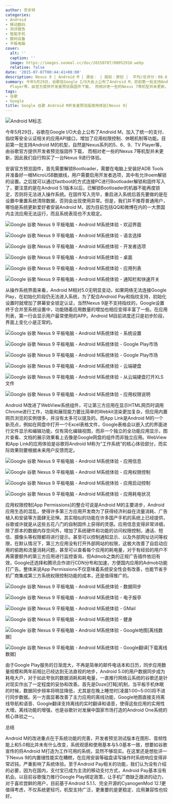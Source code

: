 ```yaml
---
author: 农步祥
categories:
- Android
- 移动数码
- 测评报告
- 智能手机
- 数码设备
- 平板电脑
cover:
  alt: ''
  caption: ''
  image: https://images.soomal.cc/doc/20150707/00052910.webp
  relative: false
date: '2015-07-07T00:44:41+08:00'
description: Nexus 9 | Android M | 源自： | 版权：原创 |  平均/总评分：08.62/112
summary: 今年5月29日，谷歌在Google I/O大会上公布了Android M，目前第一批支持Android M的机型，自然是Nexus系列的5、6、9、TV
  Player等，由官方提供开发者预览版固件下载， 而相对老一些的Nexus 7等机型并未更新，因此我们自行购买了一台Nexus 9进行体验。
tags:
- 谷歌
- Google
title: Google 谷歌 Android M开发者预览版使用体验[Nexus 9]
---
```


![Android M标志](https://images.soomal.cc/doc/20150707/00052908.webp)



今年5月29日，谷歌在Google I/O大会上公布了Android M，加入了统一的支付、指纹等安全认证相关的应用API接口，增加了应用权限控制、休眠机制等功能。目前第一批支持Android M的机型，自然是Nexus系列的5、6、9、TV Player等，由谷歌官方提供开发者预览版固件下载， 而相对老一些的Nexus 7等机型并未更新，因此我们自行购买了一台Nexus 9进行体验。



安装官方预览固件，首先需要解锁Bootloader，需要在电脑上安装好ADB Tools并准备好一根MicroUSB数据线，用户需要启用开发者选项，其中有允许oem解锁的设置。之后就可以通过fastboot的方式连接PC进行Bootloader解锁和固件写入了，要注意的是在Android 5.1版本以后，已解锁Bootloader的机器不能再度锁定，否则将无法进入操作系统。在固件写入完毕，重启进入系统后首先要做的是在设置中重置系统清除数据，否则会出现使用异常。但是，我们并不推荐普通用户，哪怕是系统更新爱好者安装Android M，因为目前包括QQ和微博在内的一大票国内主流应用无法运行，而且系统表现也不太稳定。



![Google 谷歌 Nexus 9 平板电脑 - Android M系统体验 - 欢迎界面](https://images.soomal.cc/doc/20150707/00052886_01.webp)



![Google 谷歌 Nexus 9 平板电脑 - Android M系统体验 - 语言选择](https://images.soomal.cc/doc/20150707/00052887_01.webp)



![Google 谷歌 Nexus 9 平板电脑 - Android M系统体验 - 开发者选项](https://images.soomal.cc/doc/20150707/00052888_01.webp)



![Google 谷歌 Nexus 9 平板电脑 - Android M系统体验 - 桌面](https://images.soomal.cc/doc/20150707/00052889_01.webp)



![Google 谷歌 Nexus 9 平板电脑 - Android M系统体验 - 应用列表](https://images.soomal.cc/doc/20150707/00052890_01.webp)



![Google 谷歌 Nexus 9 平板电脑 - Android M系统体验 - 通知栏和快速开关](https://images.soomal.cc/doc/20150707/00052891_01.webp)



从操作系统界面来看，Android M相对5.0无明显变动，如果网络无法连接Google Play，在初始化阶段仍无法进入系统，为了配合Android Pay和指纹支持，初始化设置时就增加了屏幕安全锁定认证，当然Nexus 9是不支持指纹的，Google设置终于合并至系统设置中，功能随着应用数量的增加也相应变得丰富了一些。在应用列表，第一行会显示用户最常使用的APP。Android M目前进度还只是初步阶段，界面上变化小是正常的。



![Google 谷歌 Nexus 9 平板电脑 - Android M系统体验 - 系统设置](https://images.soomal.cc/doc/20150707/00052892_01.webp)



![Google 谷歌 Nexus 9 平板电脑 - Android M系统体验 - Google Play市场](https://images.soomal.cc/doc/20150707/00052893_01.webp)



![Google 谷歌 Nexus 9 平板电脑 - Android M系统体验 - Google Play市场](https://images.soomal.cc/doc/20150707/00052894_01.webp)



![Google 谷歌 Nexus 9 平板电脑 - Android M系统体验 - 云端硬盘](https://images.soomal.cc/doc/20150707/00052895_01.webp)



![Google 谷歌 Nexus 9 平板电脑 - Android M系统体验 - 从云端硬盘打开XLS文件](https://images.soomal.cc/doc/20150707/00052896_01.webp)



![Google 谷歌 Nexus 9 平板电脑 - Android M系统体验 - 应用权限说明](https://images.soomal.cc/doc/20150707/00052897_01.webp)



Android M改进了WebView系统组件，可让第三方应用在显示HTML网页时调用Chrome进行工作，功能和展现能力要比简单的Webkit渲染更加复杂，但应用内置网页浏览的实例很多，并没有太多可以提及的。而App Link是Android M的一个新亮点，例如在网盘中打开一个Excel表格文件，Google表格会以嵌入式的界面进行文件显示和编辑功能，仅有简化编辑视图，而非一个独立的全功能应用显示，图片查看、文档的展示效果看上去像是Google网盘的组件而非独立应用。WebView和App Link的应用体验是谷歌将Android M称为“工作系统”的核心体验部分，而实际效果则要根据未来用户反馈而定。



![Google 谷歌 Nexus 9 平板电脑 - Android M系统体验 - 应用信息](https://images.soomal.cc/doc/20150707/00052898_01.webp)



![Google 谷歌 Nexus 9 平板电脑 - Android M系统体验 - 应用权限控制](https://images.soomal.cc/doc/20150707/00052899_01.webp)



![Google 谷歌 Nexus 9 平板电脑 - Android M系统体验 - 应用启动控制](https://images.soomal.cc/doc/20150707/00052900_01.webp)



![Google 谷歌 Nexus 9 平板电脑 - Android M系统体验 - 应用耗电状况](https://images.soomal.cc/doc/20150707/00052901_01.webp)



应用权限控制[App Permissions]的整合可说是Android M的主要进步，Android应用生态的混乱，使得许多第三方应用开发商为了获得经济利益在流量消耗、广告植入和安装等方面肆无忌惮。其实相似的功能在许多国产手机的系统上已经提供，谷歌或许就是从这些五花八门的自制固件上获得的灵感。应用信息变得非常详细，除了原本的数据内存空间外，增加了系统硬件和功能的访问权限控制，通话、短信、摄像头等权限都将进行提示。甚至可以控制通知显示、以及外部网址访问等权限，在默认情况下，第三方应用没有打开外部网站的权限，这极大改善了自启动应用的偷跑和流量消耗问题，甚至可以查看每个应用的耗电量，对于有经验的用户不再需要额外的第三方应用进行监控查询，但Admob之类的正规广告插件依旧有效，Google还选择和腾讯合作进行CDN分布和加速，方便国内应用的Admob功能打广告。整体来说App Permissions不仅意味着系统安全性会有改善，也能节省手机厂商集成第三方系统权限控制功能的成本，还是值得推广的。



![Google 谷歌 Nexus 9 平板电脑 - Android M系统体验 - 数据同步](https://images.soomal.cc/doc/20150707/00052902_01.webp)



![Google 谷歌 Nexus 9 平板电脑 - Android M系统体验 - 电子报亭](https://images.soomal.cc/doc/20150707/00052903_01.webp)



![Google 谷歌 Nexus 9 平板电脑 - Android M系统体验 - GMail](https://images.soomal.cc/doc/20150707/00052904_01.webp)



![Google 谷歌 Nexus 9 平板电脑 - Android M系统体验 - 健身](https://images.soomal.cc/doc/20150707/00052905_01.webp)



![Google 谷歌 Nexus 9 平板电脑 - Android M系统体验 - Google地图[离线数据]](https://images.soomal.cc/doc/20150707/00052906_01.webp)



![Google 谷歌 Nexus 9 平板电脑 - Android M系统体验 - Google翻译[下载离线数据]](https://images.soomal.cc/doc/20150707/00052907_01.webp)



由于Google Play服务的日渐庞大，不再是简单的邮件电话本和日历，同步应用数量规模和两年前相比已经达到无法直视的地步，Android 5.0的用户数据同步成为耗电大户，对于如此夸张的数据消耗和耗电量，一直推行网络云系统的谷歌还是针对现实作出了一定程度的妥协和改善。首先是Doze[打盹]机制，当平板手机休眠的时候，数据同步频率将明显降低，尤其是在晚上睡觉时[凌晨1:00~5:00]将不进行同步数据。另一方面显著改善了主力应用的离线功能，Google地图直接支持离线导航和语音、Google翻译支持离线的实时翻译和语音，使得这些应用的实用性大增。离线功能的增强，也是谷歌针对发展中国家市场打造的Android One系统的核心体验之一。



总结



Android M的改进重点在于系统功能的完善，开发者预览测试版本在图形、音频性能上和5.0相比并未有什么改变，系统观感和使用基本与5.0基本一致，想要如谷歌宣传的将Android M打造为工作可用的系统，显然不够现实。在这里还是想批评一下Nexus 9的内置储性能实在糟糕，在应用安装等磁盘读写操作时系统响应变得非常迟钝，严重影响了系统体验。至于Android Pay相关的功能，我们认为没有介绍的必要，因为在国内，支付宝已成为主流的移动支付方式，Android Pay基本没有机会。以目前谷歌强力推行Google Play绑定政策，让手机厂商缺乏跟进的动力，对于喜欢尝鲜的用户，目前基于Android 5.1.1、完全开源的CyanogenMod 12.1更值得考虑，不仅系统更轻巧，机型支持广泛，更重要的是更稳定、应用兼容性也较好。